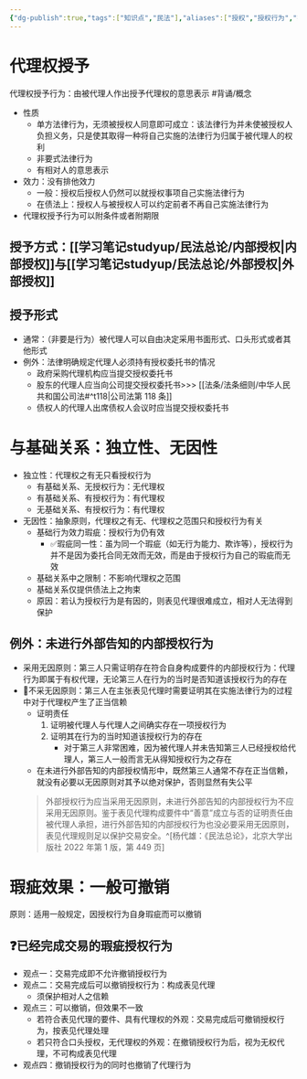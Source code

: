 ```yaml
---
{"dg-publish":true,"tags":["知识点","民法"],"aliases":["授权","授权行为","授予行为"],"permalink":"/学习笔记studyup/民法总论/授予/","dgPassFrontmatter":true,"created":"2024-11-18T22:34:12.477+08:00","updated":"2024-11-22T22:38:59.296+08:00"}
---
```


# 代理权授予
代理权授予行为：由被代理人作出授予代理权的意思表示 #背诵/概念 
- 性质
	- 单方法律行为，无须被授权人同意即可成立：该法律行为并未使被授权人负担义务，只是使其取得一种将自己实施的法律行为归属于被代理人的权利
	- 非要式法律行为
	- 有相对人的意思表示
- 效力：没有排他效力
	- 一般：授权后授权人仍然可以就授权事项自己实施法律行为
	- 在债法上：授权人与被授权人可以约定前者不再自己实施法律行为
- 代理权授予行为可以附条件或者附期限
## 授予方式：[[学习笔记studyup/民法总论/内部授权\|内部授权]]与[[学习笔记studyup/民法总论/外部授权\|外部授权]]
## 授予形式
- 通常：（非要是行为）被代理人可以自由决定采用书面形式、口头形式或者其他形式
- 例外：法律明确规定代理人必须持有授权委托书的情况
	- 政府采购代理机构应当提交授权委托书
	- 股东的代理人应当向公司提交授权委托书>>> [[法条/法条细则/中华人民共和国公司法#^t118\|公司法第 118 条]]
	- 债权人的代理人出席债权人会议时应当提交授权委托书
# 与基础关系：独立性、无因性
- 独立性：代理权之有无只看授权行为
	- 有基础关系、无授权行为：无代理权
	- 有基础关系、有授权行为：有代理权
	- 无基础关系、有授权行为：有代理权
- 无因性：抽象原则，代理权之有无、代理权之范围只和授权行为有关
	- 基础行为效力瑕疵：授权行为仍有效
		- ✅瑕疵同一性：虽为同一个瑕疵（如无行为能力、欺诈等），授权行为并不是因为委托合同无效而无效，而是由于授权行为自己的瑕疵而无效
	- 基础关系中之限制：不影响代理权之范围
	- 基础关系仅提供债法上之拘束
	- 原因：若认为授权行为是有因的，则表见代理很难成立，相对人无法得到保护
## 例外：未进行外部告知的内部授权行为
- 采用无因原则：第三人只需证明存在符合自身构成要件的内部授权行为：代理行为即属于有权代理，无论第三人在行为的当时是否知道该授权行为的存在
- 🐨不采无因原则：第三人在主张表见代理时需要证明其在实施法律行为的过程中对于代理权产生了正当信赖
	- 证明责任
		1. 证明被代理人与代理人之间确实存在一项授权行为
		2. 证明其在行为的当时知道该授权行为的存在
			- 对于第三人非常困难，因为被代理人并未告知第三人已经授权给代理人，第三人一般而言无从得知授权行为之存在
	- 在未进行外部告知的内部授权情形中，既然第三人通常不存在正当信赖，就没有必要以无因原则对其予以绝对保护，否则显然有失公平
	>外部授权行为应当采用无因原则，未进行外部告知的内部授权行为不应采用无因原则。鉴于表见代理构成要件中“善意”成立与否的证明责任由被代理人承担，进行外部告知的内部授权行为也没必要采用无因原则，表见代理规则足以保护交易安全。^[杨代雄：《民法总论》，北京大学出版社 2022 年第 1 版，第 449 页]
# 瑕疵效果：一般可撤销
原则：适用一般规定，因授权行为自身瑕疵而可以撤销
## ❓已经完成交易的瑕疵授权行为
- 观点一：交易完成即不允许撤销授权行为
- 观点二：交易完成后可以撤销授权行为：构成表见代理
	- 须保护相对人之信赖
- 观点三：可以撤销，但效果不一致
	- 若符合表见代理的要件、具有代理权的外观：交易完成后可撤销授权行为，按表见代理处理
	- 若只符合口头授权，无代理权的外观：在撤销授权行为后，视为无权代理，不可构成表见代理
- 观点四：撤销授权行为的同时也撤销了代理行为